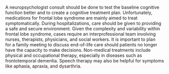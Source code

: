 A neuropsychologist consult should be done to test the baseline cognitive function better and to create a cognitive treatment plan. Unfortunately, medications for frontal lobe syndrome are mainly aimed to treat symptomatically. During hospitalizations, care should be given to providing a safe and secure environment. Given the complexity and variability within frontal lobe syndrome, cases require an interprofessional team involving nurses, therapists, physicians, and social workers. It is important to plan for a family meeting to discuss end-of-life care should patients no longer have the capacity to make decisions. Non-medical treatments include physical and occupational therapy, especially in diseases such as frontotemporal dementia. Speech therapy may also be helpful for symptoms like aphasia, apraxia, and dysarthria.